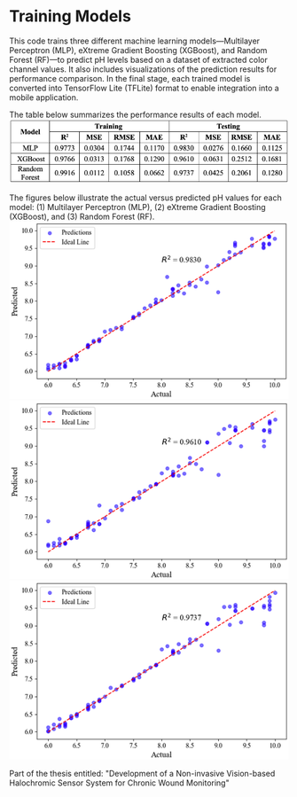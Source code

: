 # Training Models

This code trains three different machine learning models—Multilayer Perceptron (MLP), eXtreme Gradient Boosting (XGBoost), and Random Forest (RF)—to predict pH levels based on a dataset of extracted color channel values. It also includes visualizations of the prediction results for performance comparison. In the final stage, each trained model is converted into TensorFlow Lite (TFLite) format to enable integration into a mobile application.

The table below summarizes the performance results of each model.
![Diagram](assets/fig1.png)

The figures below illustrate the actual versus predicted pH values for each model: (1) Multilayer Perceptron (MLP), (2) eXtreme Gradient Boosting (XGBoost), and (3) Random Forest (RF).
![Diagram](assets/fig2.png)
![Diagram](assets/fig3.png)
![Diagram](assets/fig4.png)

Part of the thesis entitled: "Development of a Non-invasive Vision-based Halochromic Sensor System for Chronic Wound Monitoring"
